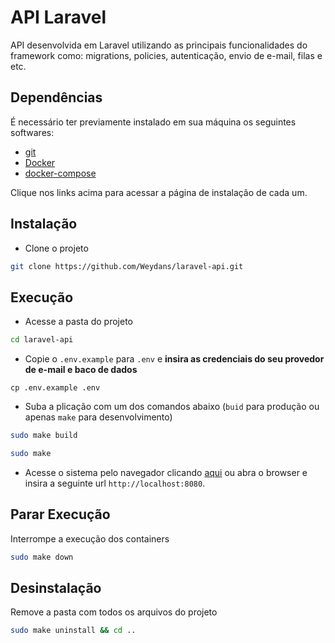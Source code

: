 # API Laravel

API desenvolvida em Laravel utilizando as principais funcionalidades do framework como: migrations, policies, autenticação, envio de e-mail, filas e etc.



## Dependências

É necessário ter previamente instalado em sua máquina os seguintes softwares:

- [git](https://git-scm.com/downloads)
- [Docker](https://docs.docker.com/engine/install/)
- [docker-compose](https://docs.docker.com/compose/install/)

Clique nos links acima para acessar a página de instalação de cada um.



## Instalação

- Clone o projeto
```bash
git clone https://github.com/Weydans/laravel-api.git
```



## Execução

- Acesse a pasta do projeto
```bash
cd laravel-api
```

- Copie o `.env.example` para `.env` e __insira as credenciais do seu provedor de e-mail e baco de dados__
```
cp .env.example .env
```

- Suba a plicação com um dos comandos abaixo (`buid` para produção ou apenas `make` para desenvolvimento)
```bash
sudo make build
```

```bash
sudo make
```

- Acesse o sistema pelo navegador clicando [aqui](http://localhost:8080) ou abra o browser e insira a seguinte url `http://localhost:8080`.



## Parar Execução

Interrompe a execução dos containers
```bash
sudo make down
```



## Desinstalação

Remove a pasta com todos os arquivos do projeto
```bash
sudo make uninstall && cd ..
```